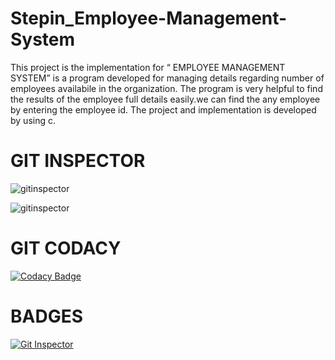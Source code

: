 # Stepin_Employee-Management-System
This project is the implementation for “ EMPLOYEE MANAGEMENT SYSTEM”  is a program developed for managing details regarding number of employees availabile in the organization.
The program is very helpful to find the results of the employee full details easily.we can find the any employee by entering the employee id. The project and implementation is developed by using c.


# GIT INSPECTOR

![gitinspector](https://www.code-inspector.com/project/27835/score/svg)


![gitinspector](https://www.code-inspector.com/project/27835/status/svg)

# GIT CODACY

[![Codacy Badge](https://app.codacy.com/project/badge/Grade/222672666ba2467d8f8b1f52b04d72f2)](https://www.codacy.com/gh/sudhakarreddy4098/Stepin_Employee-Management-Sysytem/dashboard?utm_source=github.com&amp;utm_medium=referral&amp;utm_content=sudhakarreddy4098/Stepin_Employee-Management-Sysytem&amp;utm_campaign=Badge_Grade)

# BADGES

[![Git Inspector](https://github.com/sudhakarreddy4098/Stepin_Employee-Management-System/actions/workflows/gitinspector.yml/badge.svg)](https://github.com/sudhakarreddy4098/Stepin_Employee-Management-System/actions/workflows/gitinspector.yml)

